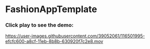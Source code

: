 # FashionAppTemplate

### Click play to see the demo:

https://user-images.githubusercontent.com/39052061/116501995-efcfc600-a8cf-11eb-8b8b-630920f7c2e8.mov

